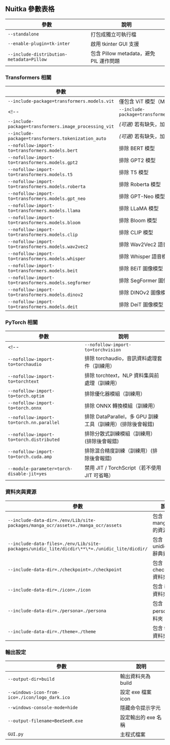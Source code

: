 ## Nuitka 參數表格
| 參數                                                                                          | 說明 |
|-----------------------------------------------------------------------------------------------|------|
| `--standalone`                                                                                | 打包成獨立可執行檔 |
| `--enable-plugin=tk-inter`                                                                    | 啟用 tkinter GUI 支援 |
| `--include-distribution-metadata=Pillow`                                                      | 包含 Pillow metadata，避免 PIL 運作問題 |

### Transformers 相關
| 參數                                                                                          | 說明 |
|-----------------------------------------------------------------------------------------------|------|
| `--include-package=transformers.models.vit`                                                   | 僅包含 ViT 模型（MangaOCR 使用） |
<!-- | `--include-package=transformers.models.vision_encoder_decoder`                                | *(可選)* 若有缺失，加入視覺編碼器解碼器 |
| `--include-package=transformers.image_processing_vit`                                         | *(可選)* 若有缺失，加入 ViT 圖像處理器 |
| `--include-package=transformers.tokenization_auto`                                            | *(可選)* 若有缺失，加入自動 tokenizer |
| `--nofollow-import-to=transformers.models.bert`                                               | 排除 BERT 模型 |
| `--nofollow-import-to=transformers.models.gpt2`                                               | 排除 GPT2 模型 |
| `--nofollow-import-to=transformers.models.t5`                                                 | 排除 T5 模型 |
| `--nofollow-import-to=transformers.models.roberta`                                            | 排除 Roberta 模型 |
| `--nofollow-import-to=transformers.models.gpt_neo`                                            | 排除 GPT-Neo 模型 |
| `--nofollow-import-to=transformers.models.llama`                                              | 排除 LLaMA 模型 |
| `--nofollow-import-to=transformers.models.bloom`                                              | 排除 Bloom 模型 |
| `--nofollow-import-to=transformers.models.clip`                                               | 排除 CLIP 模型 |
| `--nofollow-import-to=transformers.models.wav2vec2`                                           | 排除 Wav2Vec2 語音模型 |
| `--nofollow-import-to=transformers.models.whisper`                                            | 排除 Whisper 語音模型 |
| `--nofollow-import-to=transformers.models.beit`                                               | 排除 BEiT 圖像模型 |
| `--nofollow-import-to=transformers.models.segformer`                                          | 排除 SegFormer 圖像分割模型 |
| `--nofollow-import-to=transformers.models.dinov2`                                             | 排除 DINOv2 圖像模型 |
| `--nofollow-import-to=transformers.models.deit`                                               | 排除 DeiT 圖像模型 | -->

### PyTorch 相關
| 參數                                                                                          | 說明 |
|-----------------------------------------------------------------------------------------------|------|
<!-- | `--nofollow-import-to=torchvision`                                                            | 排除 torchvision，圖像資料處理套件（訓練用） |
| `--nofollow-import-to=torchaudio`                                                             | 排除 torchaudio，音訊資料處理套件（訓練用） |
| `--nofollow-import-to=torchtext`                                                              | 排除 torchtext，NLP 資料集與前處理（訓練用） |
| `--nofollow-import-to=torch.optim`                                                            | 排除優化器模組（訓練用） |
| `--nofollow-import-to=torch.onnx`                                                             | 排除 ONNX 轉換模組（訓練用） | 
| `--nofollow-import-to=torch.nn.parallel`                                                      | 排除 DataParallel，多 GPU 訓練工具（訓練用）(排除後會報錯) |
| `--nofollow-import-to=torch.distributed`                                                      | 排除分散式訓練模組（訓練用）(排除後會報錯) |
| `--nofollow-import-to=torch.cuda.amp`                                                         | 排除混合精度訓練（訓練用）(排除後會報錯) |-->
| `--module-parameter=torch-disable-jit=yes`                                                    | 禁用 JIT / TorchScript（若不使用 JIT 可省略） |

### 資料夾與資源
| 參數                                                                                          | 說明 |
|-----------------------------------------------------------------------------------------------|------|
| `--include-data-dir=./env/Lib/site-packages/manga_ocr/assets=./manga_ocr/assets`              | 包含 manga_ocr 的資源檔案 |
| `--include-data-files=./env/Lib/site-packages/unidic_lite/dicdir\**\*=./unidic_lite/dicdir/`  | 包含 unidic_lite 辭典資料 |
| `--include-data-dir=./checkpoint=./checkpoint`                                                | 包含 checkpoint 資料夾 |
| `--include-data-dir=./icon=./icon`                                                            | 包含 icon 資料夾 |
| `--include-data-dir=./persona=./persona`                                                      | 包含 persona 資料夾 |
| `--include-data-dir=./theme=./theme`                                                          | 包含 theme 資料夾 |

### 輸出設定
| 參數                                                                                          | 說明 |
|-----------------------------------------------------------------------------------------------|------|
| `--output-dir=build`                                                                          | 輸出資料夾為 build |
| `--windows-icon-from-ico=./icon/logo_dark.ico`                                                | 設定 exe 檔案 icon |
| `--windows-console-mode=hide`                                                                 | 隱藏命令提示字元 |
| `--output-filename=BeeSeeR.exe`                                                               | 設定輸出的 exe 名稱 |
| `GUI.py`                                                                                      | 主程式檔案 |